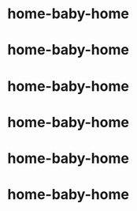 # home-baby-home
# home-baby-home
# home-baby-home
# home-baby-home
# home-baby-home
# home-baby-home
